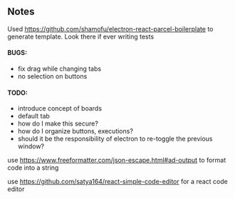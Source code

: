 ## Notes

Used https://github.com/shamofu/electron-react-parcel-boilerplate to generate template. Look there if ever writing tests

#### BUGS:

- fix drag while changing tabs
- no selection on buttons

#### TODO:

- introduce concept of boards
- default tab
- how do I make this secure?
- how do I organize buttons, executions?
- should it be the responsibility of electron to re-toggle the previous window?

use https://www.freeformatter.com/json-escape.html#ad-output to format code into a string

use https://github.com/satya164/react-simple-code-editor for a react code editor
